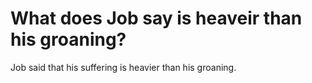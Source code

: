 # What does Job say is heaveir than his groaning?

Job said that his suffering is heavier than his groaning.
